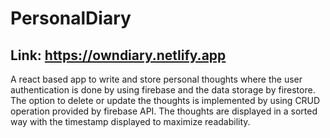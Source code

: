 # PersonalDiary

## Link: https://owndiary.netlify.app

A react based app to write and store personal thoughts where the user authentication is done by using firebase and the data storage by firestore. The option to delete or update the thoughts is implemented by using CRUD operation provided by firebase API. The thoughts are displayed in a sorted way with the timestamp displayed to maximize readability.

